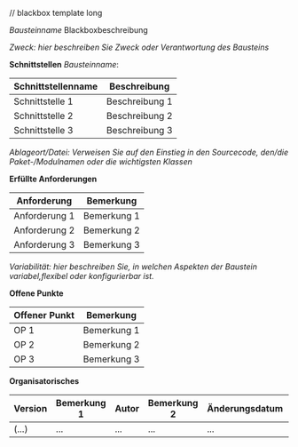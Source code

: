 // blackbox template long

_Bausteinname_ Blackboxbeschreibung

*Zweck:* _hier beschreiben Sie Zweck oder Verantwortung des Bausteins_

__Schnittstellen__ _Bausteinname_:

| Schnittstellenname | Beschreibung |
| ------------------ | ------------ |
| Schnittstelle 1 | Beschreibung 1 |
| Schnittstelle 2 | Beschreibung 2 |
| Schnittstelle 3 | Beschreibung 3 |

*Ablageort/Datei:* _Verweisen Sie auf den Einstieg in den Sourcecode, den/die Paket-/Modulnamen oder die wichtigsten Klassen_

__Erfüllte Anforderungen__

| Anforderung | Bemerkung |
| ----------- | --------- |
| Anforderung 1 | Bemerkung 1 |
| Anforderung 2 | Bemerkung 2 |
| Anforderung 3 | Bemerkung 3 |

*Variabilität:* _hier beschreiben Sie, in welchen Aspekten der Baustein variabel,flexibel oder konfigurierbar ist._

__Offene Punkte__

| Offener Punkt | Bemerkung |
| ------------- | --------- |
| OP 1 | Bemerkung 1 |
| OP 2 | Bemerkung 2 |
| OP 3 | Bemerkung 3 |

__Organisatorisches__

| Version | Bemerkung 1 | Autor | Bemerkung 2 | Änderungsdatum | Bemerkung 3 |
| ------- | ----------- | ----- | ----------- | -------------- | ----------- |
| (...) | ... | ... | ... | ... | ... |